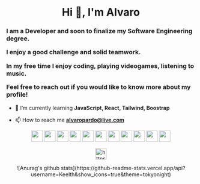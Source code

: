 <h1 align="center">Hi 👋, I'm Alvaro</h1>
<h3>
  
I am a Developer and soon to finalize my Software Engineering degree.

I enjoy a good challenge and solid teamwork. 
  
In my free time I enjoy coding, playing videogames, listening to music.

Feel free to reach out if you would like to know more about my profile!</h3>

- 🌱 I’m currently learning **JavaScript, React, Tailwind, Boostrap**

- 📫 How to reach me **alvaropardo@live.com**

<p align="center">
  <img src="https://cdn.jsdelivr.net/gh/devicons/devicon/icons/javascript/javascript-original.svg" width="30px" heigth="30px"/>
  <img src="https://cdn.jsdelivr.net/gh/devicons/devicon/icons/csharp/csharp-original.svg" width="30px" heigth="30px"/>
  <img src="https://cdn.jsdelivr.net/gh/devicons/devicon/icons/git/git-original.svg" width="30px" heigth="30px"/>
  <img src="https://cdn.jsdelivr.net/gh/devicons/devicon/icons/github/github-original.svg" width="30px" heigth="30px"/>
  <img src="https://cdn.jsdelivr.net/gh/devicons/devicon/icons/java/java-original.svg" width="30px" heigth="30px"/>
  <img src="https://cdn.jsdelivr.net/gh/devicons/devicon/icons/tailwindcss/tailwindcss-plain.svg" width="30px" heigth="30px"/>
  <img src="https://cdn.jsdelivr.net/gh/devicons/devicon/icons/react/react-original.svg" width="30px" heigth="30px"/>
  <img src="https://cdn.jsdelivr.net/gh/devicons/devicon/icons/nodejs/nodejs-original.svg" width="30px" heigth="30px"/>
  <img src="https://cdn.jsdelivr.net/gh/devicons/devicon/icons/vscode/vscode-original.svg" width="30px" heigth="30px"/>
  <img src="https://cdn.jsdelivr.net/gh/devicons/devicon/icons/html5/html5-original.svg" width="30px" heigth="30px"/>
  <img src="https://cdn.jsdelivr.net/gh/devicons/devicon/icons/css3/css3-original.svg" width="30px" heigth="30px"/>
  
  </p><p align="center">
  <a href="https://linkedin.com/in/https://www.linkedin.com/in/alvaro-pardo-miramontes" target="blank"><img align="center" src="https://cdn.jsdelivr.net/gh/devicons/devicon/icons/linkedin/linkedin-original.svg" alt="https://www.linkedin.com/in/alvaro-pardo-miramontes" height="30" width="30" /></a>
</p>

<div align="center">![Anurag's github stats](https://github-readme-stats.vercel.app/api?username=Keelth&show_icons=true&theme=tokyonight)</div>

